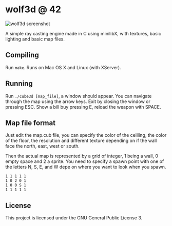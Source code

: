 # wolf3d @ 42

![wolf3d screenshot](src/img.bmp)

A simple ray casting engine made in C using minilibX, with textures, basic
lighting and basic map files.

## Compiling
Run `make`. Runs on Mac OS X and Linux (with XServer).

## Running
Run `./cube3d [map_file]`, a window should appear. You can navigate through the
map using the arrow keys. Exit by closing the window or pressing ESC. Show a bill
buy pressing E, reload the weapon with SPACE.

## Map file format
Just edit the map.cub file, you can specify the color of the ceilling, the color of
the floor, the resolution and different texture depending on if the wall face the
north, east, west or south.

Then the actual map is represented by a grid of integer, 1 being a wall, 0 empty
space and 2 a sprite. You need to specify a spawn point with one of the letters
N, S, E, and W depe on where you want to look  when you spawn.
```
1 1 1 1 1
1 0 2 0 1
1 0 0 S 1
1 1 1 1 1
```

## License
This project is licensed under the GNU General Public License 3.
